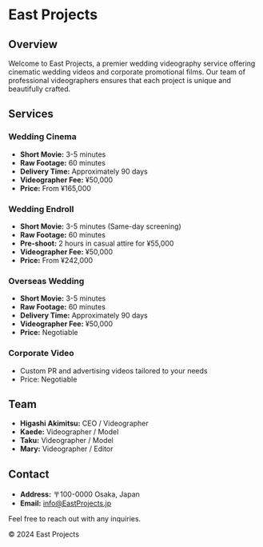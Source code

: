 # East Projects

## Overview
Welcome to East Projects, a premier wedding videography service offering cinematic wedding videos and corporate promotional films. Our team of professional videographers ensures that each project is unique and beautifully crafted.

## Services
### Wedding Cinema
- **Short Movie:** 3-5 minutes
- **Raw Footage:** 60 minutes
- **Delivery Time:** Approximately 90 days
- **Videographer Fee:** ¥50,000
- **Price:** From ¥165,000

### Wedding Endroll
- **Short Movie:** 3-5 minutes (Same-day screening)
- **Raw Footage:** 60 minutes
- **Pre-shoot:** 2 hours in casual attire for ¥55,000
- **Videographer Fee:** ¥50,000
- **Price:** From ¥242,000

### Overseas Wedding
- **Short Movie:** 3-5 minutes
- **Raw Footage:** 60 minutes
- **Delivery Time:** Approximately 90 days
- **Videographer Fee:** ¥50,000
- **Price:** Negotiable

### Corporate Video
- Custom PR and advertising videos tailored to your needs
- Price: Negotiable

## Team
- **Higashi Akimitsu:** CEO / Videographer
- **Kaede:** Videographer / Model
- **Taku:** Videographer / Model
- **Mary:** Videographer / Editor

## Contact
- **Address:** 〒100-0000 Osaka, Japan
- **Email:** info@EastProjects.jp

Feel free to reach out with any inquiries.

© 2024 East Projects
